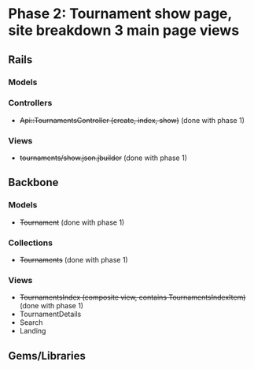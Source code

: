 # Phase 2: Tournament show page, site breakdown 3 main page views

## Rails
### Models

### Controllers
* ~~Api::TournamentsController (create, index, show)~~ (done with phase 1)

### Views
* ~~tournaments/show.json.jbuilder~~ (done with phase 1)

## Backbone
### Models
* ~~Tournament~~ (done with phase 1)

### Collections
* ~~Tournaments~~ (done with phase 1)

### Views
* ~~TournamentsIndex (composite view, contains TournamentsIndexItem)~~ (done with phase 1)
* TournamentDetails
* Search
* Landing

## Gems/Libraries
